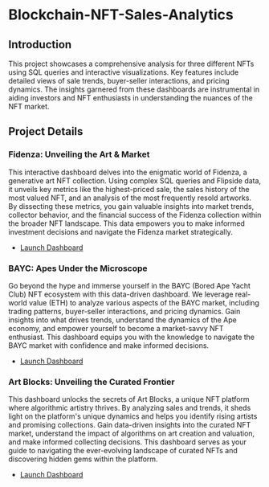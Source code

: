 # Blockchain-NFT-Sales-Analytics

## Introduction
This project showcases a comprehensive analysis for three different NFTs using SQL queries and interactive visualizations. Key features include detailed views of sale trends, buyer-seller interactions, and pricing dynamics. The insights garnered from these dashboards are instrumental in aiding investors and NFT enthusiasts in understanding the nuances of the NFT market.

## Project Details
### Fidenza: Unveiling the Art & Market
This interactive dashboard delves into the enigmatic world of Fidenza, a generative art NFT collection. Using complex SQL queries and Flipside data, it unveils key metrics like the highest-priced sale, the sales history of the most valued NFT, and an analysis of the most frequently resold artworks. By dissecting these metrics, you gain valuable insights into market trends, collector behavior, and the financial success of the Fidenza collection within the broader NFT landscape. This data empowers you to make informed investment decisions and navigate the Fidenza market strategically.
- [Launch Dashboard](https://flipsidecrypto.xyz/team/team-14-miniproject2-fidenza-analysis-2DSdi0)

### BAYC: Apes Under the Microscope
Go beyond the hype and immerse yourself in the BAYC (Bored Ape Yacht Club) NFT ecosystem with this data-driven dashboard. We leverage real-world value (ETH) to analyze various aspects of the BAYC market, including trading patterns, buyer-seller interactions, and pricing dynamics. Gain insights into what drives trends, understand the dynamics of the Ape economy, and empower yourself to become a market-savvy NFT enthusiast. This dashboard equips you with the knowledge to navigate the BAYC market with confidence and make informed decisions.
- [Launch Dashboard](https://flipsidecrypto.xyz/team/team-14-miniproject2-bayc-analysis-5UCbS0)

### Art Blocks: Unveiling the Curated Frontier
This dashboard unlocks the secrets of Art Blocks, a unique NFT platform where algorithmic artistry thrives. By analyzing sales and trends, it sheds light on the platform's unique dynamics and helps you identify rising artists and promising collections. Gain data-driven insights into the curated NFT market, understand the impact of algorithms on art creation and valuation, and make informed collecting decisions. This dashboard serves as your guide to navigating the ever-evolving landscape of curated NFTs and discovering hidden gems within the platform.
- [Launch Dashboard](https://flipsidecrypto.xyz/rutujalohakare/art-blocks-nft-collection-seXVf4)
